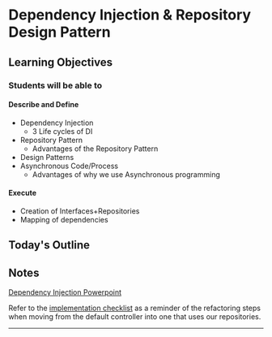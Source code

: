 # Dependency Injection & Repository Design Pattern

## Learning Objectives

### Students will be able to

#### Describe and Define

- Dependency Injection
  - 3 Life cycles of DI
- Repository Pattern
  - Advantages of the Repository Pattern
- Design Patterns
- Asynchronous Code/Process
  - Advantages of why we use Asynchronous programming

#### Execute

- Creation of Interfaces+Repositories
- Mapping of dependencies

## Today's Outline

<!-- To Be Completed By Instructor -->

## Notes

[Dependency Injection Powerpoint](./resources/dependency-injection.pdf)

Refer to the [implementation checklist](./resources/di-repository-workshop.md) as a reminder of the refactoring steps when moving from the default controller into one that uses our repositories.

_____
